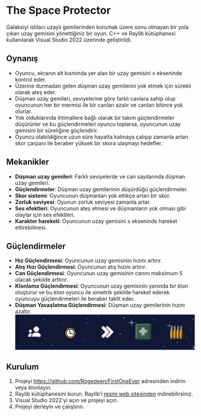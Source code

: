 # The Space Protector

Galaksiyi istilacı uzaylı gemilerinden korumak üzere sonu olmayan bir yola çıkan uzay gemisini yönettiğiniz bir oyun. C++ ve Raylib kütüphanesi kullanılarak Visual Studio 2022 üzerinde geliştirildi.

## Oynanış

- Oyuncu, ekranın alt kısmında yer alan bir uzay gemisini x ekseninde kontrol eder.
- Üzerine durmadan gelen düşman uzay gemilerini yok etmek için sürekli olarak ateş eder.
- Düşman uzay gemileri, seviyelerine göre farklı canlara sahip olup oyuncunun her bir mermisi ile bir canları azalır ve canları bitince yok olurlar.
- Yok olduklarında ihtimallere bağlı olarak bir takım güçlendirmeler düşürürler ve bu güçlendirmeleri oyuncu toplarsa, oyuncunun uzay gemisini bir süreliğine güçlendirir.
- Oyuncu olabildiğince uzun süre hayatta kalmaya çalışıp zamanla artan skor çarpanı ile beraber yüksek bir skora ulaşmayı hedefler.

## Mekanikler

- **Düşman uzay gemileri**: Farklı seviyelerde ve can sayılarında düşman uzay gemileri.
- **Güçlendirmeler**: Düşman uzay gemilerinin düşürdüğü güçlendirmeler.
- **Skor sistemi**: Oyuncunun düşmanları yok ettikçe artan bir skor.
- **Zorluk seviyesi**: Oyunun zorluk seviyesi zamanla artar.
- **Ses efektleri**: Oyuncunun ateş etmesi ve düşmanların yok olması gibi olaylar için ses efektleri.
- **Karakter hareketi**: Oyuncunun uzay gemisini x ekseninde hareket ettirebilmesi.

## Güçlendirmeler

- **Hız Güçlendirmesi**: Oyuncunun uzay gemisinin hızını artırır.
- **Atış Hızı Güçlendirmesi**: Oyuncunun atış hızını artırır.
- **Can Güçlendirmesi**: Oyuncunun uzay gemisinin canını maksimum 5 olacak şekilde arttırır.
- **Klonlama Güçlendirmesi**: Oyuncunun uzay gemisinin yanında bir klon oluşturur ve bu klon oyuncu ile simetrik şekilde hareket ederek oyuncuyu güçlendirmeleri ile beraber taklit eder.
- **Düşman Yavaşlatma Güçlendirmesi**: Düşman uzay gemilerinin hızını azaltır.
  ![image alt](https://github.com/Rogedeen/FirstOneEver/blob/a1d857e7f7b242bfbfd78ada3e123b0cc0eb92fb/G%C3%BC%C3%A7lendirmeler.png)

## Kurulum

1. Projeyi https://github.com/Rogedeen/FirstOneEver adresinden indirin veya klonlayın.
2. Raylib kütüphanesini kurun. Raylib'i [resmi web sitesinden](https://www.raylib.com/) indirebilirsiniz.
3. Visual Studio 2022'yi açın ve projeyi açın.
4. Projeyi derleyin ve çalıştırın.
